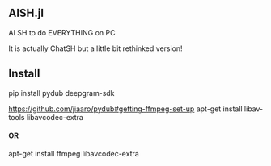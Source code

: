 ## AISH.jl
AI SH to do EVERYTHING on PC


It is actually ChatSH but a little bit rethinked version!


## Install

pip install pydub deepgram-sdk

https://github.com/jiaaro/pydub#getting-ffmpeg-set-up
apt-get install libav-tools libavcodec-extra
####    OR    #####
apt-get install ffmpeg libavcodec-extra